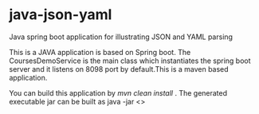 # java-json-yaml
Java spring boot application for illustrating JSON and YAML parsing

This is a JAVA application is based on Spring boot. The CoursesDemoService is the main class which instantiates the spring boot server and it listens on 8098 port by default.This is a maven based application.

You can build this application by _mvn clean install_ . The generated executable jar can be built as java -jar <<jar-name>>

